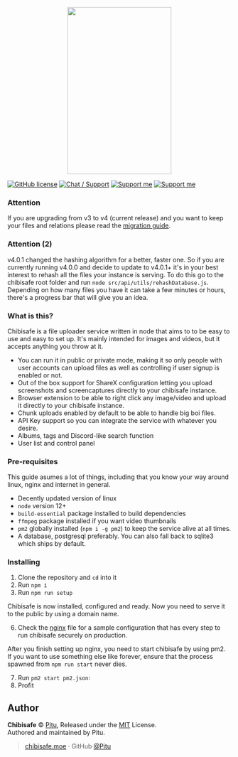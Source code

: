 <p align="center">
  <img width="234" height="376" src="https://lolisafe.moe/xjoghu.png">
</p>

[![GitHub license](https://img.shields.io/badge/license-MIT-blue.svg?style=flat-square)](https://raw.githubusercontent.com/kanadeko/Kuro/master/LICENSE)
[![Chat / Support](https://img.shields.io/badge/Chat%20%2F%20Support-discord-7289DA.svg?style=flat-square)](https://discord.gg/5g6vgwn)
[![Support me](https://img.shields.io/endpoint.svg?url=https%3A%2F%2Fshieldsio-patreon.vercel.app%2Fapi%3Fusername%3Dpitu%26type%3Dpledges&style=flat-square)](https://www.patreon.com/pitu)
[![Support me](https://img.shields.io/badge/Support-Buy%20me%20a%20coffee-yellow.svg?style=flat-square)](https://www.buymeacoffee.com/kana)

### Attention
If you are upgrading from v3 to v4 (current release) and you want to keep your files and relations please read the [migration guide](docs/migrating.md).

### Attention (2)
v4.0.1 changed the hashing algorithm for a better, faster one. So if you are currently running v4.0.0 and decide to update to v4.0.1+ it's in your best interest to rehash all the files your instance is serving. To do this go to the chibisafe root folder and run `node src/api/utils/rehashDatabase.js`. Depending on how many files you have it can take a few minutes or hours, there's a progress bar that will give you an idea.

### What is this?
Chibisafe is a file uploader service written in node that aims to to be easy to use and easy to set up. It's mainly intended for images and videos, but it accepts anything you throw at it.
- You can run it in public or private mode, making it so only people with user accounts can upload files as well as controlling if user signup is enabled or not.
- Out of the box support for ShareX configuration letting you upload screenshots and screencaptures directly to your chibisafe instance.
- Browser extension to be able to right click any image/video and upload it directly to your chibisafe instance.
- Chunk uploads enabled by default to be able to handle big boi files.
- API Key support so you can integrate the service with whatever you desire.
- Albums, tags and Discord-like search function
- User list and control panel

### Pre-requisites
This guide asumes a lot of things, including that you know your way around linux, nginx and internet in general.

- Decently updated version of linux
- `node` version 12+
- `build-essential` package installed to build dependencies
- `ffmpeg` package installed if you want video thumbnails
- `pm2` globally installed (`npm i -g pm2`) to keep the service alive at all times.
- A database, postgresql preferably. You can also fall back to sqlite3 which ships by default.

### Installing

1. Clone the repository and `cd` into it
2. Run `npm i`
3. Run `npm run setup`

Chibisafe is now installed, configured and ready. Now you need to serve it to the public by using a domain name.

6. Check the [nginx](docs/nginx.md) file for a sample configuration that has every step to run chibisafe securely on production.

After you finish setting up nginx, you need to start chibisafe by using pm2. If you want to use something else like forever, ensure that the process spawned from `npm run start` never dies.

7. Run `pm2 start pm2.json`:
8. Profit

## Author

**Chibisafe** © [Pitu](https://github.com/Pitu), Released under the [MIT](https://github.com/WeebDev/chibisafe/blob/master/LICENSE) License.<br>
Authored and maintained by Pitu.

> [chibisafe.moe](https://chibisafe.moe) · GitHub [@Pitu](https://github.com/Pitu)

